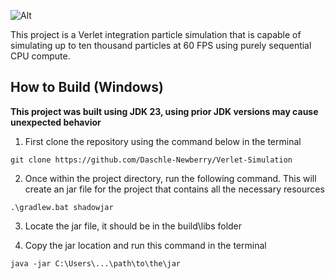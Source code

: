 ![Alt](src/main/resources/assets/gif/Simulationgif.gif "simulationgif")

This project is a Verlet integration particle simulation that is capable of simulating up to ten thousand particles at 60 FPS using purely sequential CPU compute. 

<h2> How to Build (Windows)</h2>
<strong>This project was built using JDK 23, using prior JDK versions may cause unexpected behavior</strong>
<p align = "left">
  
1. First clone the repository using the command below in the terminal

```
git clone https://github.com/Daschle-Newberry/Verlet-Simulation
```

2. Once within the project directory, run the following command. This will create an jar file for the project that contains all the necessary resources

```
.\gradlew.bat shadowjar
```

3. Locate the jar file, it should be in the build\libs folder

4. Copy the jar location and run this command in the terminal
  
```
java -jar C:\Users\...\path\to\the\jar
```

</p>
